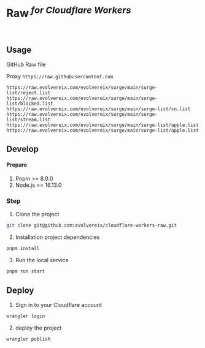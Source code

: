 <br>
<h1>Raw<sup><em> for Cloudflare Workers</em></sup></h1>

<br>

<h2>Usage</h2>

</h3>GitHub Raw file</h3>

Proxy `https://raw.githubusercontent.com`

```
https://raw.evolvereix.com/evolvereix/surge/main/surge-list/reject.list
https://raw.evolvereix.com/evolvereix/surge/main/surge-list/blocked.list
https://raw.evolvereix.com/evolvereix/surge/main/surge-list/cn.list
https://raw.evolvereix.com/evolvereix/surge/main/surge-list/stream.list
https://raw.evolvereix.com/evolvereix/surge/main/surge-list/apple.list
https://raw.evolvereix.com/evolvereix/surge/main/surge-list/apple.list
```

<h2>Develop</h2>

<h4>Prepare</h4>

1. Pnpm >= 8.0.0
2. Node.js >= 16.13.0

<h3>Step</h3>

1. Clone the project

```bash
git clone git@github.com:evolvereix/cloudflare-workers-raw.git
```

2. Installation project dependencies

```bash
pnpm install
```

3. Run the local service

```bash
pnpm run start
```

<h2>Deploy</h2>

1. Sign in to your Cloudflare account

```bash
wrangler login
```

2. deploy the project

```bash
wrangler publish
```
